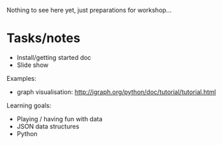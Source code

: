 Nothing to see here yet, just preparations for workshop...

# Tasks/notes

- Install/getting started doc
- Slide show

Examples:

- graph visualisation: http://igraph.org/python/doc/tutorial/tutorial.html


Learning goals:

- Playing / having fun with data
- JSON data structures
- Python
